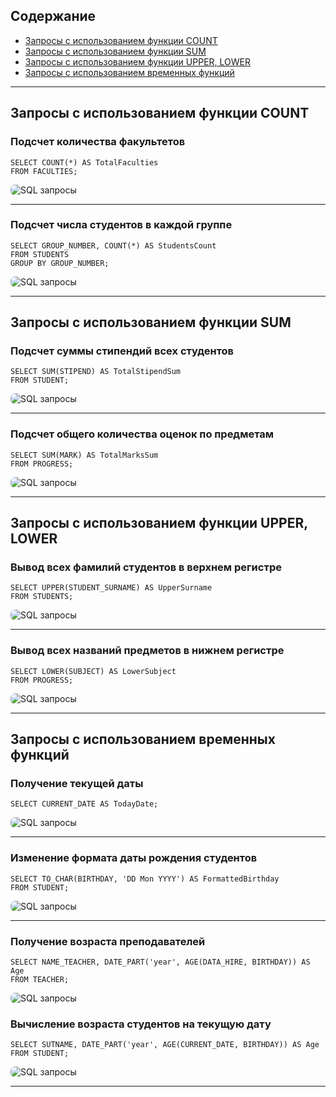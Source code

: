 ## Содержание

- [Запросы с использованием функции COUNT](#запросы-с-использованием-функции-count)
- [Запросы с использованием функции SUM](#запросы-с-использованием-функции-sum)
- [Запросы с использованием функции UPPER, LOWER](#запросы-с-использованием-функции-upper-lower)
- [Запросы с использованием временных функций](#запросы-с-использованием-временных-функций)
---

## Запросы с использованием функции COUNT

### Подсчет количества факультетов

```
SELECT COUNT(*) AS TotalFaculties
FROM FACULTIES;
```

<img src="images/1.png" alt="SQL запросы" style="border-radius:7px">

---

### Подсчет числа студентов в каждой группе

```
SELECT GROUP_NUMBER, COUNT(*) AS StudentsCount
FROM STUDENTS
GROUP BY GROUP_NUMBER;
```

<img src="images/2.png" alt="SQL запросы" style="border-radius:7px">

--- 

## Запросы с использованием функции SUM

### Подсчет суммы стипендий всех студентов

```
SELECT SUM(STIPEND) AS TotalStipendSum
FROM STUDENT;
```

<img src="images/3.png" alt="SQL запросы" style="border-radius:7px">

---

### Подсчет общего количества оценок по предметам

```
SELECT SUM(MARK) AS TotalMarksSum
FROM PROGRESS;
```

<img src="images/4.png" alt="SQL запросы" style="border-radius:7px">

---

## Запросы с использованием функции UPPER, LOWER

### Вывод всех фамилий студентов в верхнем регистре

```
SELECT UPPER(STUDENT_SURNAME) AS UpperSurname
FROM STUDENTS;
```

<img src="images/5.png" alt="SQL запросы" style="border-radius:7px">

---

### Вывод всех названий предметов в нижнем регистре

```
SELECT LOWER(SUBJECT) AS LowerSubject
FROM PROGRESS;
```

<img src="images/6.png" alt="SQL запросы" style="border-radius:7px">

---

## Запросы с использованием временных функций

### Получение текущей даты

```
SELECT CURRENT_DATE AS TodayDate;
```

<img src="images/7.png" alt="SQL запросы" style="border-radius:7px">

---

### Изменение формата даты рождения студентов

```
SELECT TO_CHAR(BIRTHDAY, 'DD Mon YYYY') AS FormattedBirthday
FROM STUDENT;
```

<img src="images/8.png" alt="SQL запросы" style="border-radius:7px">

---

### Получение возраста преподавателей

```
SELECT NAME_TEACHER, DATE_PART('year', AGE(DATA_HIRE, BIRTHDAY)) AS Age
FROM TEACHER;
```

<img src="images/9.png" alt="SQL запросы" style="border-radius:7px">

### Вычисление возраста студентов на текущую дату

```
SELECT SUTNAME, DATE_PART('year', AGE(CURRENT_DATE, BIRTHDAY)) AS Age
FROM STUDENT;
```

<img src="images/10.png" alt="SQL запросы" style="border-radius:7px">

---